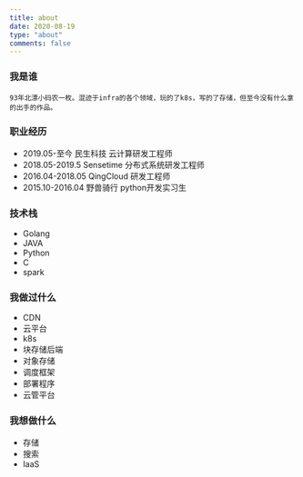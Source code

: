 ```yaml
---
title: about
date: 2020-08-19
type: "about"
comments: false
---
```


### 我是谁

```
93年北漂小码农一枚。混迹于infra的各个领域，玩的了k8s，写的了存储，但至今没有什么拿的出手的作品。
```


### 职业经历

* 2019.05-至今 民生科技 云计算研发工程师
* 2018.05-2019.5 Sensetime 分布式系统研发工程师
* 2016.04-2018.05 QingCloud 研发工程师
* 2015.10-2016.04 野兽骑行 python开发实习生

### 技术栈

* Golang
* JAVA
* Python
* C
* spark

### 我做过什么

* CDN
* 云平台
* k8s
* 块存储后端
* 对象存储
* 调度框架
* 部署程序
* 云管平台

### 我想做什么

* 存储
* 搜索
* IaaS


